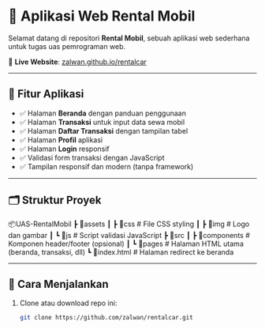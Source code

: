 # 🚗 Aplikasi Web Rental Mobil

Selamat datang di repositori **Rental Mobil**, sebuah aplikasi web sederhana untuk tugas uas pemrograman web.

🔗 **Live Website**: [zalwan.github.io/rentalcar](https://zalwan.github.io/rentalcar/)

---

## 🧭 Fitur Aplikasi

- ✅ Halaman **Beranda** dengan panduan penggunaan
- ✅ Halaman **Transaksi** untuk input data sewa mobil
- ✅ Halaman **Daftar Transaksi** dengan tampilan tabel
- ✅ Halaman **Profil** aplikasi
- ✅ Halaman **Login** responsif
- ✅ Validasi form transaksi dengan JavaScript
- ✅ Tampilan responsif dan modern (tanpa framework)

---

## 🗂️ Struktur Proyek

📦UAS-RentalMobil
┣ 📂assets
┃ ┣ 📂css # File CSS styling
┃ ┣ 📂img # Logo dan gambar
┃ ┗ 📂js # Script validasi JavaScript
┣ 📂src
┃ ┣ 📂components # Komponen header/footer (opsional)
┃ ┗ 📂pages # Halaman HTML utama (beranda, transaksi, dll)
┗ 📜index.html # Halaman redirect ke beranda

---

## 🚀 Cara Menjalankan

1. Clone atau download repo ini:
   ```bash
   git clone https://github.com/zalwan/rentalcar.git
   ```
